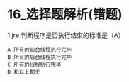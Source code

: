 # 16_选择题解析(错题)

1.jre 判断程序是否执行结束的标准是（A）

```
A 所有的前台线程执行完毕 
B 所有的后台线程执行完毕 
C 所有的线程执行完毕 
D 和以上都无
```



